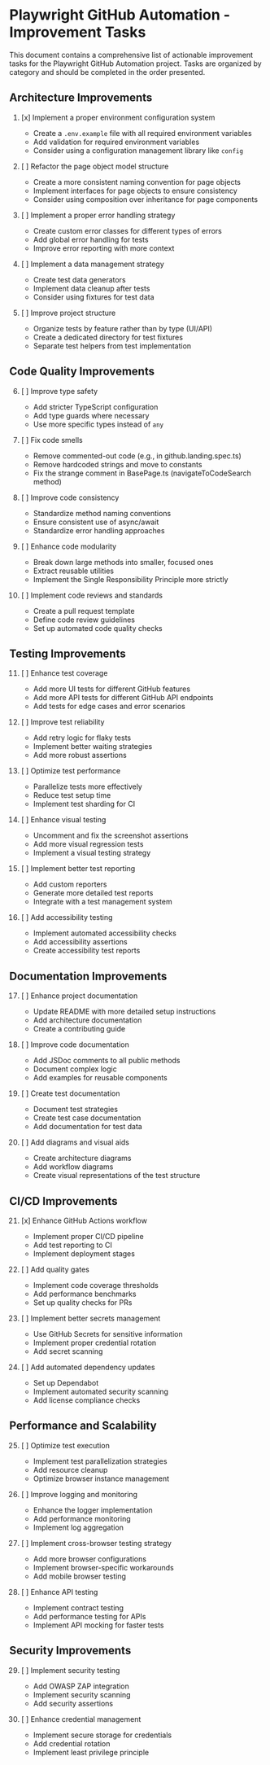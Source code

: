 # Playwright GitHub Automation - Improvement Tasks

This document contains a comprehensive list of actionable improvement tasks for the Playwright GitHub Automation project. Tasks are organized by category and should be completed in the order presented.

## Architecture Improvements

1. [x] Implement a proper environment configuration system
   - Create a `.env.example` file with all required environment variables
   - Add validation for required environment variables
   - Consider using a configuration management library like `config`

2. [ ] Refactor the page object model structure
   - Create a more consistent naming convention for page objects
   - Implement interfaces for page objects to ensure consistency
   - Consider using composition over inheritance for page components

3. [ ] Implement a proper error handling strategy
   - Create custom error classes for different types of errors
   - Add global error handling for tests
   - Improve error reporting with more context

4. [ ] Implement a data management strategy
   - Create test data generators
   - Implement data cleanup after tests
   - Consider using fixtures for test data

5. [ ] Improve project structure
   - Organize tests by feature rather than by type (UI/API)
   - Create a dedicated directory for test fixtures
   - Separate test helpers from test implementation

## Code Quality Improvements

6. [ ] Improve type safety
   - Add stricter TypeScript configuration
   - Add type guards where necessary
   - Use more specific types instead of `any`

7. [ ] Fix code smells
   - Remove commented-out code (e.g., in github.landing.spec.ts)
   - Remove hardcoded strings and move to constants
   - Fix the strange comment in BasePage.ts (navigateToCodeSearch method)

8. [ ] Improve code consistency
   - Standardize method naming conventions
   - Ensure consistent use of async/await
   - Standardize error handling approaches

9. [ ] Enhance code modularity
   - Break down large methods into smaller, focused ones
   - Extract reusable utilities
   - Implement the Single Responsibility Principle more strictly

10. [ ] Implement code reviews and standards
    - Create a pull request template
    - Define code review guidelines
    - Set up automated code quality checks

## Testing Improvements

11. [ ] Enhance test coverage
    - Add more UI tests for different GitHub features
    - Add more API tests for different GitHub API endpoints
    - Add tests for edge cases and error scenarios

12. [ ] Improve test reliability
    - Add retry logic for flaky tests
    - Implement better waiting strategies
    - Add more robust assertions

13. [ ] Optimize test performance
    - Parallelize tests more effectively
    - Reduce test setup time
    - Implement test sharding for CI

14. [ ] Enhance visual testing
    - Uncomment and fix the screenshot assertions
    - Add more visual regression tests
    - Implement a visual testing strategy

15. [ ] Implement better test reporting
    - Add custom reporters
    - Generate more detailed test reports
    - Integrate with a test management system

16. [ ] Add accessibility testing
    - Implement automated accessibility checks
    - Add accessibility assertions
    - Create accessibility test reports

## Documentation Improvements

17. [ ] Enhance project documentation
    - Update README with more detailed setup instructions
    - Add architecture documentation
    - Create a contributing guide

18. [ ] Improve code documentation
    - Add JSDoc comments to all public methods
    - Document complex logic
    - Add examples for reusable components

19. [ ] Create test documentation
    - Document test strategies
    - Create test case documentation
    - Add documentation for test data

20. [ ] Add diagrams and visual aids
    - Create architecture diagrams
    - Add workflow diagrams
    - Create visual representations of the test structure

## CI/CD Improvements

21. [x] Enhance GitHub Actions workflow
    - Implement proper CI/CD pipeline
    - Add test reporting to CI
    - Implement deployment stages

22. [ ] Add quality gates
    - Implement code coverage thresholds
    - Add performance benchmarks
    - Set up quality checks for PRs

23. [ ] Implement better secrets management
    - Use GitHub Secrets for sensitive information
    - Implement proper credential rotation
    - Add secret scanning

24. [ ] Add automated dependency updates
    - Set up Dependabot
    - Implement automated security scanning
    - Add license compliance checks

## Performance and Scalability

25. [ ] Optimize test execution
    - Implement test parallelization strategies
    - Add resource cleanup
    - Optimize browser instance management

26. [ ] Improve logging and monitoring
    - Enhance the logger implementation
    - Add performance monitoring
    - Implement log aggregation

27. [ ] Implement cross-browser testing strategy
    - Add more browser configurations
    - Implement browser-specific workarounds
    - Add mobile browser testing

28. [ ] Enhance API testing
    - Implement contract testing
    - Add performance testing for APIs
    - Implement API mocking for faster tests

## Security Improvements

29. [ ] Implement security testing
    - Add OWASP ZAP integration
    - Implement security scanning
    - Add security assertions

30. [ ] Enhance credential management
    - Implement secure storage for credentials
    - Add credential rotation
    - Implement least privilege principle
